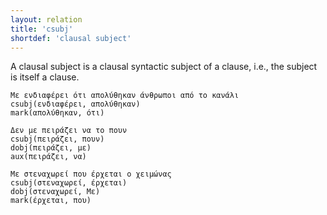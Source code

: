 ```yaml
---
layout: relation
title: 'csubj'
shortdef: 'clausal subject'
---
```


A clausal subject is a clausal syntactic subject of a clause, i.e.,
the subject is itself a clause. 

~~~ sdparse
Με ενδιαφέρει ότι απολύθηκαν άνθρωποι από το κανάλι
csubj(ενδιαφέρει, απολύθηκαν)
mark(απολύθηκαν, ότι)
~~~

~~~ sdparse
Δεν με πειράζει να το πουν
csubj(πειράζει, πουν)
dobj(πειράζει, με)
aux(πειράζει, να)
~~~

~~~ sdparse
Με στεναχωρεί που έρχεται ο χειμώνας
csubj(στεναχωρεί, έρχεται)
dobj(στεναχωρεί, Με)
mark(έρχεται, που)
~~~
<!-- Interlanguage links updated Čt lis 12 09:43:21 CET 2020 -->
